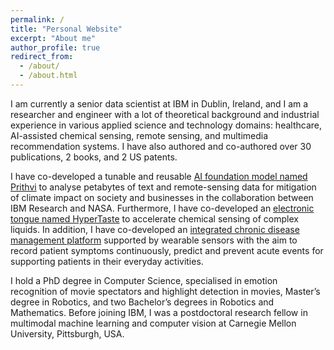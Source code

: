 ```yaml
---
permalink: /
title: "Personal Website"
excerpt: "About me"
author_profile: true
redirect_from: 
  - /about/
  - /about.html
---
```


I am currently a senior data scientist at IBM in Dublin, Ireland, and I am a researcher and engineer with a lot of theoretical background and industrial experience in various applied science and technology domains: healthcare, AI-assisted chemical sensing, remote sensing, and multimedia recommendation systems. I have also authored and co-authored over 30 publications, 2 books, and 2 US patents.

I have co-developed a tunable and reusable [AI foundation model named Prithvi](https://newsroom.ibm.com/2023-08-03-IBM-and-NASA-Open-Source-Largest-Geospatial-AI-Foundation-Model-on-Hugging-Face) to analyse petabytes of text and remote-sensing data for mitigation of climate impact on society and businesses in the collaboration between IBM Research and NASA. Furthermore, I have co-developed an [electronic tongue named HyperTaste](https://spectrum.ieee.org/meet-hypertaste-an-ai-assisted-electronic-tongue) to accelerate chemical sensing of complex liquids. In addition, I have co-developed an [integrated chronic disease management platform](https://www.ibm.com/industries/healthcare) supported by wearable sensors with the aim to record patient symptoms continuously, predict and prevent acute events for supporting patients in their everyday activities.

I hold a PhD degree in Computer Science, specialised in emotion recognition of movie spectators and highlight detection in movies, Master’s degree in Robotics, and two Bachelor’s degrees in Robotics and Mathematics. Before joining IBM, I was a postdoctoral research fellow in multimodal machine learning and computer vision at Carnegie Mellon University, Pittsburgh, USA.



